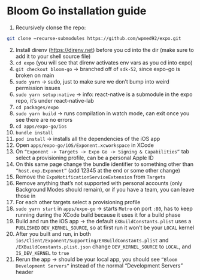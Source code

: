 # Bloom Go installation guide

1. Recursively clonse the repo:  

```sh
git clone —recurse-submodules https://github.com/wpmed92/expo.git
```
2. Install direnv (https://direnv.net) before you cd into the dir (make sure to add it to your shell source file)  
3. `cd expo` (you will see that direnv activates env vars as you cd into expo)
4. `git checkout bloom-go` -> branched off of `sdk-52`, since expo-go is broken on main
5. `sudo yarn` -> sudo, just to make sure we don’t bump into weird permission issues
6. `sudo yarn setup:native` -> info: react-native is a submodule in the expo repo, it’s under react-native-lab
7. `cd packages/expo`
8. `sudo yarn build` -> runs compilation in watch mode, can exit once you see there are no errors
9. `cd apps/expo-go/ios`
10. `bundle install`
11. `pod install` -> installs all the dependencies of the iOS app
12. Open `apps/expo-go/iOS/Exponent.xcworkspace` in XCode
13. On `“Exponent -> Targets -> Expo Go -> Signing & Capabilities”` tab select a provisioning profile, can be a personal Apple ID
14. On this same page change the bundle identifier to something other than `“host.exp.Exponent”` (add 12345 at the end or some other change)
15. Remove the `ExpoNotificationServiceExtension` from `Targets`
16. Remove anything that’s not supported with personal accounts (only Background Modes should remain), or if you have a team, you can leave those in
17. For each other targets select a provisioning profile
18. `sudo yarn start` in `apps/expo-go` -> starts `Metro` on port `:80`, has to keep running during the XCode build because it uses it for a build phase
19. Build and run the iOS app -> the default `EXBuildConstants.plist` uses a `PUBLISHED` `DEV_KERNEL_SOURCE`, so at first run it won’t be your `LOCAL` kernel
20. After you built and run, in both `ios/Client/Exponent/Supporting/EXBuildConstants.plist` and `/EXBuildConstants.plist.json` change `DEV_KERNEL_SOURCE` to `LOCAL`, and `IS_DEV_KERNEL` to `true`
21. Rerun the app -> should be your local app, you should see `“Bloom Development Servers”` instead of the normal “Development Servers” header
